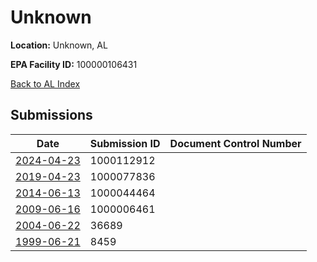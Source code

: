 # Unknown

**Location:** Unknown, AL

**EPA Facility ID:** 100000106431

[Back to AL Index](../../index.md)

## Submissions

| Date | Submission ID | Document Control Number |
|------|--------------|-------------------------|
| [2024-04-23](submissions/1000112912.md) | 1000112912 |  |
| [2019-04-23](submissions/1000077836.md) | 1000077836 |  |
| [2014-06-13](submissions/1000044464.md) | 1000044464 |  |
| [2009-06-16](submissions/1000006461.md) | 1000006461 |  |
| [2004-06-22](submissions/36689.md) | 36689 |  |
| [1999-06-21](submissions/8459.md) | 8459 |  |
